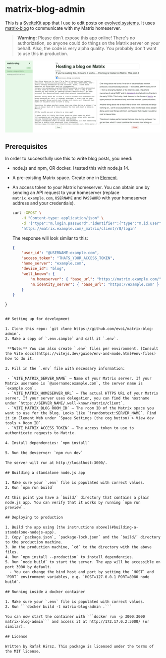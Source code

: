 # matrix-blog-admin

This is a [SvelteKit](https://kit.svelte.dev/) app that I use to edit posts on [evolved.systems](https://evolved.systems/). It uses [matrix-blog](https://github.com/evoL/matrix-blog/) to communicate with my Matrix homeserver.

> **Warning:** Please don't expose this app online! There's no authorization, so anyone could do things on the Matrix server on your behalf. Also, the code is very alpha quality. You probably don't want to use this in production.

![Screenshot of matrix-blog-admin running on a desktop browser](./screenshot.jpg)

## Prerequisites

In order to successfully use this to write blog posts, you need:

-   node.js and npm, OR docker. I tested this with node.js 14. 
-   A pre-existing Matrix space. Create one in [Element](https://app.element.io/).
-   An access token to your Matrix homeserver. You can obtain one by sending an API request to your homeserver (replace `matrix.example.com`, `USERNAME` and `PASSWORD` with your homeserver address and your credentials).

    ```sh
    curl -XPOST \
        -H "Content-type: application/json" \
        -d '{"type":"m.login.password","identifier":{"type":"m.id.user","user":"USERNAME"},"password":"PASSWORD"}' \
        'https://matrix.example.com/_matrix/client/r0/login'
    ```

    The response will look similar to this:

    ```json
    {
        "user_id": "@USERNAME:example.com",
        "access_token": "THATS_YOUR_ACCESS_TOKEN",
        "home_server": "example.com",
        "device_id": "blog",
        "well_known": {
            "m.homeserver": { "base_url": "https://matrix.example.com/" },
            "m.identity_server": { "base_url": "https://example.com" }
        }
    }
  }
  ```

## Setting up for development

1. Clone this repo: `git clone https://github.com/evoL/matrix-blog-admin`.
2. Make a copy of `.env.sample` and call it `.env`.

   **Note:** You can also create `.env` files per environment. [Consult the Vite docs](https://vitejs.dev/guide/env-and-mode.html#env-files) how to do it.

3. Fill in the `.env` file with necessary information:

   - `VITE_MATRIX_SERVER_NAME` — Name of your Matrix server. If your Matrix username is `@username:example.com`, the server name is `example.com`.
   - `VITE_MATRIX_HOMESERVER_URL` — The actual HTTPS URL of your Matrix server. If your server uses delegation, you can find the hostname under `https://SERVER_NAME/.well-known/matrix/client`.
   - `VITE_MATRIX_BLOG_ROOM_ID` — The room ID of the Matrix space you want to use for the blog. Looks like `!randomtext:SERVER_NAME`. Find it in Element Web under `Space Settings (the cog button) > View dev tools > Room ID`.
   - `VITE_MATRIX_ACCESS_TOKEN` — The access token to use to authenticate requests to Matrix.

4. Install dependencies: `npm install`

5. Run the devserver: `npm run dev`

The server will run at http://localhost:3000/.

## Building a standalone node.js app

1. Make sure your `.env` file is populated with correct values.
2. Run `npm run build`

At this point you have a `build/` directory that contains a plain node.js app. You can verify that it works by running `npm run preview`.

## Deploying to production

1. Build the app using [the instructions above](#building-a-standalone-nodejs-app).
2. Copy `package.json`, `package-lock.json` and the `build/` directory to the production machine.
3. On the production machine, `cd` to the directory with the above files.
4. Run `npm install --production` to install dependencies.
5. Run `node build` to start the server. The app will be accessible on port 3000 by default.
    - You can change the bind host and port by setting the `HOST` and `PORT` environment variables, e.g. `HOST=127.0.0.1 PORT=8080 node build`.

## Running inside a docker container

1. Make sure your `.env` file is populated with correct values.
2. Run ```docker build -t matrix-blog-admin .```

You can now start the container with ```docker run -p 3000:3000 matrix-blog-admin``` and access it at http://172.17.0.2:3000/ (or similar).

## License

Written by Rafał Hirsz. This package is licensed under the terms of the MIT license.
